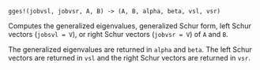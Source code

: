 ```
gges!(jobvsl, jobvsr, A, B) -> (A, B, alpha, beta, vsl, vsr)
```

Computes the generalized eigenvalues, generalized Schur form, left Schur vectors (`jobsvl = V`), or right Schur vectors (`jobvsr = V`) of `A` and `B`.

The generalized eigenvalues are returned in `alpha` and `beta`. The left Schur vectors are returned in `vsl` and the right Schur vectors are returned in `vsr`.
